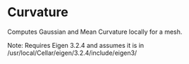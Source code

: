 # Curvature
Computes Gaussian and Mean Curvature locally for a mesh.

Note: Requires Eigen 3.2.4 and assumes it is in /usr/local/Cellar/eigen/3.2.4/include/eigen3/
